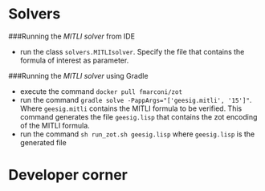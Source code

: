 # Solvers

###Running the *MITLI solver* from IDE
* run the class `solvers.MITLIsolver`. Specify the file that contains the formula of interest as parameter.
 
###Running the *MITLI solver* using Gradle

 
* execute the command `docker pull fmarconi/zot`
* run the command `gradle solve -PappArgs="['geesig.mitli', '15']"`. Where `geesig.mitli` contains the MITLI formula to be verified. This command generates the file `geesig.lisp` that contains the zot encoding of the MITLI formula.
* run the command `sh run_zot.sh geesig.lisp` where `geesig.lisp` is the generated file


# Developer corner